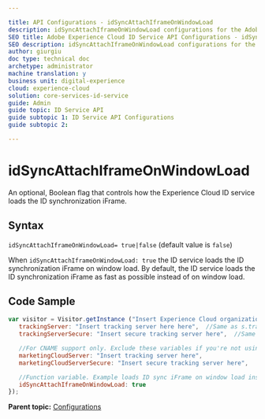 ```yaml
---

title: API Configurations - idSyncAttachIframeOnWindowLoad
description: idSyncAttachIframeOnWindowLoad configurations for the Adobe Experience Cloud ID Service API
SEO title: Adobe Experience Cloud ID Service API Configurations - idSyncAttachIframeOnWindowLoad
SEO description: idSyncAttachIframeOnWindowLoad configurations for the Adobe Experience Cloud ID Service API
author: giurgiu
doc type: technical doc
archetype: administrator
machine translation: y
business unit: digital-experience
cloud: experience-cloud
solution: core-services-id-service
guide: Admin
guide topic: ID Service API
guide subtopic 1: ID Service API Configurations
guide subtopic 2:

---
```


# idSyncAttachIframeOnWindowLoad

An optional, Boolean flag that controls how the Experience Cloud ID service loads the ID synchronization iFrame.

## Syntax
`idSyncAttachIframeOnWindowLoad= true|false` \(default value is `false`\)

When `idSyncAttachIframeOnWindowLoad: true` the ID service loads the ID synchronization iFrame on window load. By default, the ID service loads the ID synchronization iFrame as fast as possible instead of on window load.

## Code Sample

```javascript
var visitor = Visitor.getInstance ("Insert Experience Cloud organization ID here",{
   trackingServer: "Insert tracking server here here",  //Same as s.trackingServer
   trackingServerSecure: "Insert secure tracking server here",  //Same as s.trackingServerSecure

   //For CNAME support only. Exclude these variables if you're not using CNAME
   marketingCloudServer: "Insert tracking server here",
   marketingCloudServerSecure: "Insert secure tracking server here",

   //Function variable. Example loads ID sync iFrame on window load instad of ASAP.
   idSyncAttachIframeOnWindowLoad: true
});
```

**Parent topic:** [Configurations](mcvid-function-vars.html)
